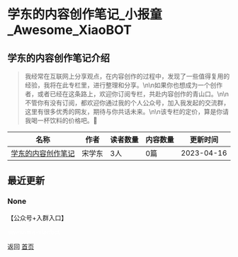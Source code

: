 # 学东的内容创作笔记_小报童_Awesome_XiaoBOT

## 学东的内容创作笔记介绍
> 我经常在互联网上分享观点，在内容创作的过程中，发现了一些值得复用的经验，我将在此专栏里，进行整理和分享。\n\n如果你也想成为一个创作者，或者已经在这条路上，欢迎你订阅专栏，共赴内容创作的青山口。\n\n不管你有没有订阅，都欢迎你通过我的个人公众号，加入我发起的交流群，这里有很多优秀的网友，期待与你共话未来。\n\n该专栏的定价，算是你请我喝一杯饮料的价格吧。🍹  
  


|名称|作者|读者数量|内容数量|更新时间|
|---|---|---|---|---|
|[学东的内容创作笔记](https://xiaobot.net/p/get6?refer=0b133df9-27dc-423b-8101-639049001c13)|宋学东|3人|0篇|2023-04-16|

## 最近更新
### None

【公众号+入群入口】


<a href="https://github.com/Reno9527/awesome-xiaobot" style="color: white; text-decoration: none;">awesome-xiaobot</a>

返回 [首页](../README.md)
